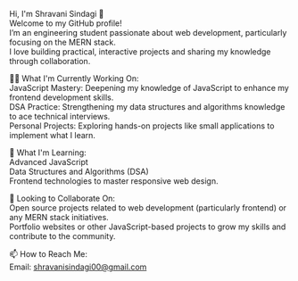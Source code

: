 Hi, I'm Shravani Sindagi 👋 <br>
Welcome to my GitHub profile! <br> I’m an engineering student passionate about web development, particularly focusing on the MERN stack. <br>
I love building practical, interactive projects and sharing my knowledge through collaboration.<br>

👨‍💻 What I'm Currently Working On:<br>
JavaScript Mastery: Deepening my knowledge of JavaScript to enhance my frontend development skills.<br>
DSA Practice: Strengthening my data structures and algorithms knowledge to ace technical interviews.<br>
Personal Projects: Exploring hands-on projects like small applications to implement what I learn. <br>

🌱 What I'm Learning:<br>
Advanced JavaScript<br>
Data Structures and Algorithms (DSA)<br>
Frontend technologies to master responsive web design.<br>

🤝 Looking to Collaborate On:<br>
Open source projects related to web development (particularly frontend) or any MERN stack initiatives.<br>
Portfolio websites or other JavaScript-based projects to grow my skills and contribute to the community.<br>

📫 How to Reach Me:<br>
Email: shravanisindagi00@gmail.com

